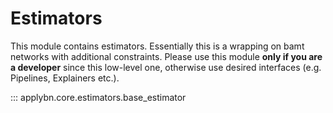 # Estimators

This module contains estimators. Essentially this is a wrapping on bamt networks with additional constraints.
Please use this module **only if you are a developer** since this low-level one, otherwise use desired interfaces
(e.g. Pipelines, Explainers etc.).

::: applybn.core.estimators.base_estimator
